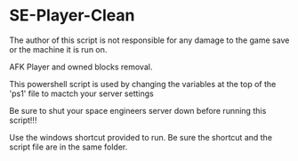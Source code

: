 SE-Player-Clean
===============

The author of this script is not responsible for any damage to the game save or the machine it is run on.

AFK Player and owned blocks removal.

This powershell script is used by changing the variables at the top of the 'ps1' file to mactch your server settings

Be sure to shut your space engineers server down before running this script!!!

Use the windows shortcut provided to run. Be sure the shortcut and the script file are in the same folder.
